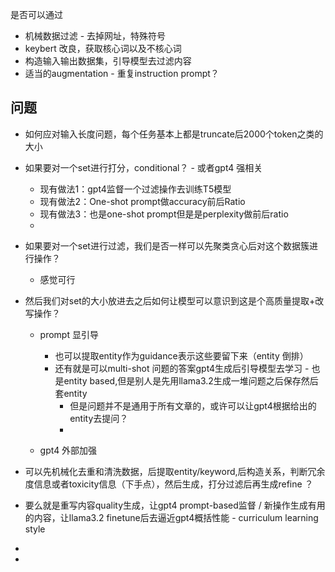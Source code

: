 是否可以通过
- 机械数据过滤 - 去掉网址，特殊符号
- keybert 改良，获取核心词以及不核心词
- 构造输入输出数据集，引导模型去过滤内容
- 适当的augmentation - 重复instruction prompt？

## 问题
- 如何应对输入长度问题，每个任务基本上都是truncate后2000个token之类的大小
- 如果要对一个set进行打分，conditional？ - 或者gpt4 强相关
	- 现有做法1：gpt4监督一个过滤操作去训练T5模型
	- 现有做法2：One-shot prompt做accuracy前后Ratio
	- 现有做法3：也是one-shot prompt但是是perplexity做前后ratio
	- 
- 如果要对一个set进行过滤，我们是否一样可以先聚类贪心后对这个数据簇进行操作？
	- 感觉可行
- 然后我们对set的大小放进去之后如何让模型可以意识到这是个高质量提取+改写操作？
	- prompt 显引导
		- 也可以提取entity作为guidance表示这些要留下来（entity 倒排）
		- 还有就是可以multi-shot 问题的答案gpt4生成后引导模型去学习 - 也是entity based,但是别人是先用llama3.2生成一堆问题之后保存然后套entity
			- 但是问题并不是通用于所有文章的，或许可以让gpt4根据给出的entity去提问？
			- 
	
	- gpt4 外部加强

- 可以先机械化去重和清洗数据，后提取entity/keyword,后构造关系，判断冗余度信息或者toxicity信息（下手点），然后生成，打分过滤后再生成refine ？
- 要么就是重写内容quality生成，让gpt4 prompt-based监督 / 新操作生成有用的内容，让llama3.2 finetune后去逼近gpt4概括性能 - curriculum learning style
- 
- 
